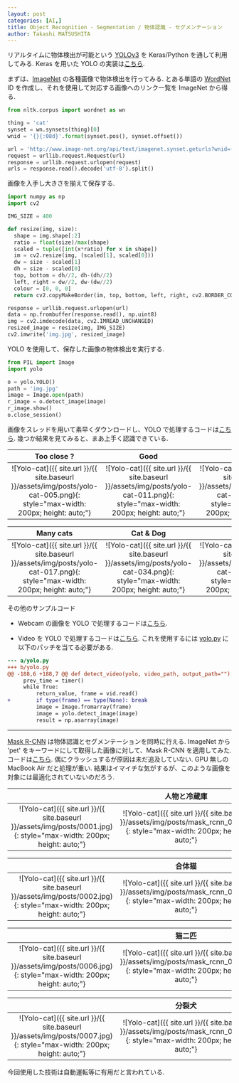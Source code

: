 ```yaml
---
layout: post
categories: [AI,]
title: Object Recognition - Segmentation / 物体認識 - セグメンテーション
author: Takashi MATSUSHITA
---
```


リアルタイムに物体検出が可能という [YOLOv3](https://pjreddie.com/darknet/yolo/) を Keras/Python を通して利用してみる. Keras を用いた YOLO の実装は[こちら](https://github.com/qqwweee/keras-yolo3).

まずは、[ImageNet](http://www.image-net.org) の各種画像で物体検出を行ってみる. とある単語の [WordNet](https://wordnet.princeton.edu) ID を作成し、それを使用して対応する画像へのリンク一覧を ImageNet から得る.

```python
from nltk.corpus import wordnet as wn

thing = 'cat'
synset = wn.synsets(thing)[0]
wnid = '{}{:08d}'.format(synset.pos(), synset.offset())

url = 'http://www.image-net.org/api/text/imagenet.synset.geturls?wnid={}'.format(wnid)
request = urllib.request.Request(url)
response = urllib.request.urlopen(request)
urls = response.read().decode('utf-8').split()
```

画像を入手し大きさを揃えて保存する.
```python
import numpy as np
import cv2

IMG_SIZE = 400

def resize(img, size):
  shape = img.shape[:2]
  ratio = float(size)/max(shape)
  scaled = tuple([int(x*ratio) for x in shape])
  im = cv2.resize(img, (scaled[1], scaled[0]))
  dw = size - scaled[1]
  dh = size - scaled[0]
  top, bottom = dh//2, dh-(dh//2)
  left, right = dw//2, dw-(dw//2)
  colour = [0, 0, 0]
  return cv2.copyMakeBorder(im, top, bottom, left, right, cv2.BORDER_CONSTANT, value=colour)

response = urllib.request.urlopen(url)
data = np.frombuffer(response.read(), np.uint8)
img = cv2.imdecode(data, cv2.IMREAD_UNCHANGED)
resized_image = resize(img, IMG_SIZE)
cv2.imwrite('img.jpg', resized_image)
```


YOLO を使用して、保存した画像の物体検出を実行する.
```python
from PIL import Image
import yolo

o = yolo.YOLO()
path = 'img.jpg'
image = Image.open(path)
r_image = o.detect_image(image)
r_image.show()
o.close_session()
```

画像をスレッドを用いて素早くダウンロードし、YOLO で処理するコードは[こちら](https://github.com/takashi-matsushita/lab/blob/master/dnn/yolo_image.py).
幾つか結果を見てみると、まあ上手く認識できている.

Too close ? | Good | Good
:-:|:-:|:-:
![Yolo-cat]({{ site.url }}/{{ site.baseurl }}/assets/img/posts/yolo-cat-005.png){: style="max-width: 200px; height: auto;"} | ![Yolo-cat]({{ site.url }}/{{ site.baseurl }}/assets/img/posts/yolo-cat-011.png){: style="max-width: 200px; height: auto;"} | ![Yolo-cat]({{ site.url }}/{{ site.baseurl }}/assets/img/posts/yolo-cat-012.png){: style="max-width: 200px; height: auto;"}

Many cats | Cat & Dog | Good
:-:|:-:|:-:
![Yolo-cat]({{ site.url }}/{{ site.baseurl }}/assets/img/posts/yolo-cat-017.png){: style="max-width: 200px; height: auto;"} | ![Yolo-cat]({{ site.url }}/{{ site.baseurl }}/assets/img/posts/yolo-cat-034.png){: style="max-width: 200px; height: auto;"} | ![Yolo-cat]({{ site.url }}/{{ site.baseurl }}/assets/img/posts/yolo-cat-038.png){: style="max-width: 200px; height: auto;"}


その他のサンプルコード

* Webcam の画像を YOLO で処理するコードは[こちら](https://github.com/takashi-matsushita/lab/blob/master/dnn/yolo_webcam.py).

* Video を YOLO で処理するコードは[こちら](https://github.com/takashi-matsushita/lab/blob/master/dnn/yolo_video.py). これを使用するには [yolo.py](https://github.com/qqwweee/keras-yolo3/blob/e6598d13c703029b2686bc2eb8d5c09badf42992/yolo.py) に以下のパッチを当てる必要がある.

```diff
--- a/yolo.py
+++ b/yolo.py
@@ -188,6 +188,7 @@ def detect_video(yolo, video_path, output_path=""):
     prev_time = timer()
     while True:
         return_value, frame = vid.read()
+        if type(frame) == type(None): break
         image = Image.fromarray(frame)
         image = yolo.detect_image(image)
         result = np.asarray(image)
```

* * *

[Mask R-CNN](https://github.com/matterport/Mask_RCNN.git) は物体認識とセグメンテーションを同時に行える. ImageNet から 'pet' をキーワードにして取得した画像に対して、Mask R-CNN を適用してみた. コードは[こちら](https://github.com/takashi-matsushita/lab/blob/master/dnn/mask_rcnn.py). 偶にクラッシュするが原因は未だ追及していない. GPU 無しの MacBook Air だと処理が重い. 結果はイマイチな気がするが、このような画像を対象には最適化されていないのだろう.

 　| 人物と冷蔵庫
:-:|:-:
![Yolo-cat]({{ site.url }}/{{ site.baseurl }}/assets/img/posts/0001.jpg){: style="max-width: 200px; height: auto;"} | ![Yolo-cat]({{ site.url }}/{{ site.baseurl }}/assets/img/posts/mask_rcnn_01.jpg){: style="max-width: 200px; height: auto;"}

 　| 合体猫
:-:|:-:
![Yolo-cat]({{ site.url }}/{{ site.baseurl }}/assets/img/posts/0002.jpg){: style="max-width: 200px; height: auto;"} | ![Yolo-cat]({{ site.url }}/{{ site.baseurl }}/assets/img/posts/mask_rcnn_02.jpg){: style="max-width: 200px; height: auto;"}

 　| 猫二匹
:-:|:-:
![Yolo-cat]({{ site.url }}/{{ site.baseurl }}/assets/img/posts/0006.jpg){: style="max-width: 200px; height: auto;"} | ![Yolo-cat]({{ site.url }}/{{ site.baseurl }}/assets/img/posts/mask_rcnn_05.jpg){: style="max-width: 200px; height: auto;"}

 　| 分裂犬
:-:|:-:
![Yolo-cat]({{ site.url }}/{{ site.baseurl }}/assets/img/posts/0007.jpg){: style="max-width: 200px; height: auto;"} | ![Yolo-cat]({{ site.url }}/{{ site.baseurl }}/assets/img/posts/mask_rcnn_06.jpg){: style="max-width: 200px; height: auto;"}


今回使用した技術は自動運転等に有用だと言われている.

